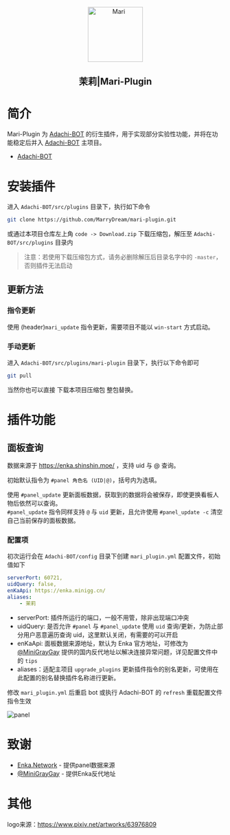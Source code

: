 <p align="center" >
    <a href="https://github.com/MarryDream/mari-plugin.git">
        <img src="https://mari-plugin.oss-cn-beijing.aliyuncs.com/logo.png" width="128" height="128" alt="Mari">
    </a>
</p>
<h2 align="center">茉莉|Mari-Plugin</h2>

# 简介

Mari-Plugin 为 [Adachi-BOT][1] 的衍生插件，用于实现部分实验性功能，并将在功能稳定后并入 [Adachi-BOT][1] 主项目。

- [Adachi-BOT][1]

# 安装插件

进入 `Adachi-BOT/src/plugins` 目录下，执行如下命令

```bash
git clone https://github.com/MarryDream/mari-plugin.git
```

或通过本项目仓库左上角 `code -> Download.zip` 下载压缩包，解压至 `Adachi-BOT/src/plugins` 目录内

> 注意：若使用下载压缩包方式，请务必删除解压后目录名字中的 `-master`，否则插件无法启动

## 更新方法

### 指令更新

使用 (header)`mari_update` 指令更新，需要项目不能以 `win-start` 方式启动。

### 手动更新

进入 `Adachi-BOT/src/plugins/mari-plugin` 目录下，执行以下命令即可

```bash
git pull
```

当然你也可以直接 下载本项目压缩包 整包替换。

# 插件功能

## 面板查询

数据来源于 https://enka.shinshin.moe/ ，支持 uid 与 @ 查询。

初始默认指令为 `#panel 角色名 (UID|@)`，括号内为选填。

使用 `#panel_update` 更新面板数据，获取到的数据将会被保存，即使更换看板人物后依然可以查询。  
`#panel_update` 指令同样支持 `@` 与 `uid` 更新，且允许使用 `#panel_update -c` 清空自己当前保存的面板数据。

### 配置项

初次运行会在 `Adachi-BOT/config` 目录下创建 `mari_plugin.yml` 配置文件，初始值如下

```yaml
serverPort: 60721,
uidQuery: false,
enKaApi: https://enka.minigg.cn/
aliases:
    - 茉莉
```

- serverPort: 插件所运行的端口，一般不用管，除非出现端口冲突
- uidQuery: 是否允许 `#panel` 与 `#panel_update` 使用 `uid` 查询/更新，为防止部分用户恶意遍历查询 uid，这里默认关闭，有需要的可以开启
- enKaApi: 面板数据来源地址，默认为 Enka 官方地址，可修改为 [@MiniGrayGay][2] 提供的国内反代地址以解决连接异常问题，详见配置文件中的 `tips`
- aliases：适配主项目 `upgrade_plugins` 更新插件指令的别名更新，可使用在此配置的别名替换插件名称进行更新。

修改 `mari_plugin.yml` 后重启 bot 或执行 Adachi-BOT 的 `refresh` 重载配置文件指令生效

![panel][3]

# 致谢

- [Enka.Network][4] - 提供panel数据来源
- [@MiniGrayGay][2] - 提供Enka反代地址

# 其他

logo来源：https://www.pixiv.net/artworks/63976809

[1]: https://github.com/SilveryStar/Adachi-BOT

[2]: https://github.com/MiniGrayGay

[3]: https://mari-plugin.oss-cn-beijing.aliyuncs.com/example/panel.png

[4]: https://enka.shinshin.moe/
